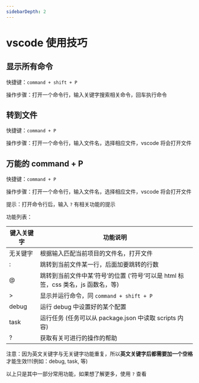 ```yaml
---
sidebarDepth: 2
---
```


# vscode 使用技巧

## 显示所有命令

快捷键：`command + shift + P`

操作步骤：打开一个命令行，输入关键字搜索相关命令，回车执行命令

## 转到文件

快捷键：`command + P`

操作步骤：打开一个命令行，输入文件名，选择相应文件，vscode 将会打开文件

## 万能的 command + P

快捷键：`command + P`

操作步骤：打开一个命令行，输入文件名，选择相应文件，vscode 将会打开文件

提示：打开命令行后，输入 `?` 有相关功能的提示

功能列表：

| 键入关键字 | 功能说明 |
| -------- | ------- |
| 无关键字 | 根据输入匹配当前项目的文件名，打开文件 |
| : | 跳转到当前文件某一行，后面加要跳转的行数 |
| @ | 跳转到当前文件中某‘符号’的位置 (’符号‘可以是 html 标签，css 类名，js 函数名，等) |
| > | 显示并运行命令，同 `command + shift + P` |
| debug | 运行 debug 中设置好的某个配置 |
| task | 运行任务 (任务可以从 package.json 中读取 scripts 内容) |
| ? | 获取有关可进行的操作的帮助 |

注意：因为英文关键字与无关键字功能重复，所以<b>英文关键字后都需要加一个空格</b>才能生效!!!(例如：debug, task, 等)

以上只是其中一部分常用功能，如果想了解更多，使用 `?` 查看
